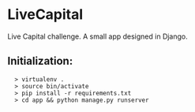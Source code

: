 # LiveCapital
Live Capital challenge. A small app designed in Django.

## Initialization:
```console
  > virtualenv .
  > source bin/activate
  > pip install -r requirements.txt
  > cd app && python manage.py runserver

```
